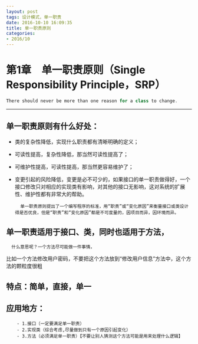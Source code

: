 ```yaml
---
layout: post
tags: 设计模式，单一职责
date: 2016-10-10 16:09:35
title: 单一职责原则
categories:
- 2016/10
---
```




# 第1章　单一职责原则（Single Responsibility Principle，SRP）
```java
There should never be more than one reason for a class to change.
```

---
## 单一职责原则有什么好处：
- 类的复杂性降低，实现什么职责都有清晰明确的定义；
- 可读性提高，复杂性降低，那当然可读性提高了；
- 可维护性提高，可读性提高，那当然更容易维护了；
- 变更引起的风险降低，变更是必不可少的，如果接口的单一职责做得好，一个接口修改只对相应的实现类有影响，对其他的接口无影响，这对系统的扩展性、维护性都有非常大的帮助。

        单一职责原则提出了一个编写程序的标准，用“职责”或“变化原因”来衡量接口或类设计得是否优良，但是“职责”和“变化原因”都是不可度量的，因项目而异，因环境而异。


## 单一职责适用于接口、类，同时也适用于方法，
      什么意思呢？一个方法尽可能做一件事情，
比如一个方法修改用户密码，不要把这个方法放到“修改用户信息”方法中，这个方法的颗粒度很粗
## 特点：简单，直接，单一

## 应用地方：
        - 1.接口（一定要满足单一职责）
        - 2.实现类（综合考虑,尽量做到只有一个原因引起变化）
        - 3.方法（必须满足单一职责）【不要让别人猜测这个方法可能是用来处理什么逻辑】